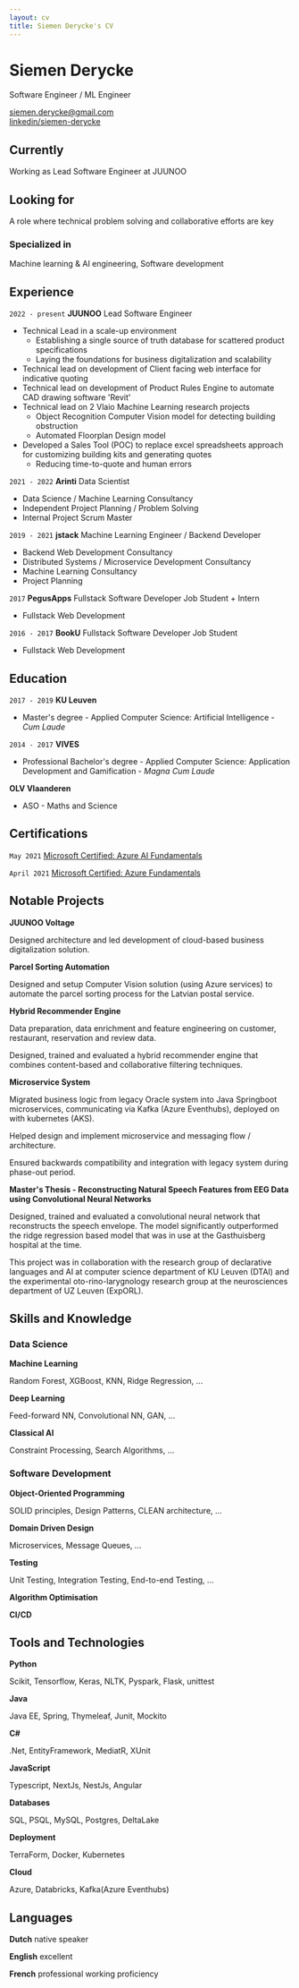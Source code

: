 ```yaml
---
layout: cv
title: Siemen Derycke's CV
---
```


# Siemen Derycke

Software Engineer / ML Engineer

<div id="webaddress">
<a href="siemen.derycke@gmail.com">siemen.derycke@gmail.com</a>
<br>
<a href="https://www.linkedin.com/in/siemen-derycke/">linkedin/siemen-derycke</a>
</div>

## Currently

Working as Lead Software Engineer at JUUNOO

## Looking for

A role where technical problem solving and collaborative efforts are key

### Specialized in

Machine learning & AI engineering, Software development

## Experience

`2022 - present`
**JUUNOO** Lead Software Engineer

- Technical Lead in a scale-up environment
  - Establishing a single source of truth database for scattered product specifications
  - Laying the foundations for business digitalization and scalability
- Technical lead on development of Client facing web interface for indicative quoting
- Technical lead on development of Product Rules Engine to automate CAD drawing software 'Revit'
- Technical lead on 2 Vlaio Machine Learning research projects
  - Object Recognition Computer Vision model for detecting building obstruction
  - Automated Floorplan Design model
- Developed a Sales Tool (POC) to replace excel spreadsheets approach for customizing building kits and generating quotes
  - Reducing time-to-quote and human errors

`2021 - 2022`
**Arinti** Data Scientist

- Data Science / Machine Learning Consultancy
- Independent Project Planning / Problem Solving
- Internal Project Scrum Master

`2019 - 2021`
**jstack** Machine Learning Engineer / Backend Developer

- Backend Web Development Consultancy
- Distributed Systems / Microservice Development Consultancy
- Machine Learning Consultancy
- Project Planning

`2017`
**PegusApps** Fullstack Software Developer Job Student + Intern

- Fullstack Web Development

`2016 - 2017`
**BookU** Fullstack Software Developer Job Student

- Fullstack Web Development

## Education

`2017 - 2019`
**KU Leuven**

- Master's degree - Applied Computer Science: Artificial Intelligence - _Cum Laude_

`2014 - 2017`
**VIVES**

- Professional Bachelor's degree - Applied Computer Science: Application Development and Gamification - _Magna Cum Laude_

**OLV Vlaanderen**

- ASO - Maths and Science

## Certifications

`May 2021`
[Microsoft Certified: Azure AI Fundamentals](https://www.credly.com/badges/74e6464a-f88b-49eb-a1a6-dd607de1387b)

`April 2021`
[Microsoft Certified: Azure Fundamentals](https://www.credly.com/badges/828e60c1-4d97-425e-b8d3-100a515d53d3)

## Notable Projects

**JUUNOO Voltage**

Designed architecture and led development of cloud-based business digitalization solution.

**Parcel Sorting Automation**

Designed and setup Computer Vision solution (using Azure services) to automate the parcel sorting process for the Latvian postal service.

**Hybrid Recommender Engine**

Data preparation, data enrichment and feature engineering on customer, restaurant, reservation and review data.

Designed, trained and evaluated a hybrid recommender engine that combines content-based and collaborative filtering techniques.

**Microservice System**

Migrated business logic from legacy Oracle system into Java Springboot microservices, communicating via Kafka (Azure Eventhubs), deployed on with kubernetes (AKS).

Helped design and implement microservice and messaging flow / architecture.

Ensured backwards compatibility and integration with legacy system during phase-out period.

**Master's Thesis - Reconstructing Natural Speech Features from EEG Data using Convolutional Neural Networks**

Designed, trained and evaluated a convolutional neural network that reconstructs the speech envelope. The model significantly outperformed the ridge regression based model that was in use at the Gasthuisberg hospital at the time.

This project was in collaboration with the research group of declarative languages and AI at computer science department of KU Leuven (DTAI) and the experimental oto-rino-larygnology research group at the neurosciences department of UZ Leuven (ExpORL).

## Skills and Knowledge

### Data Science

**Machine Learning**

Random Forest, XGBoost, KNN, Ridge Regression, ...

**Deep Learning**

Feed-forward NN, Convolutional NN, GAN, ...

**Classical AI**

Constraint Processing, Search Algorithms, ...

### Software Development

**Object-Oriented Programming**

SOLID principles, Design Patterns, CLEAN architecture, ...

**Domain Driven Design**

Microservices, Message Queues, ...

**Testing**

Unit Testing, Integration Testing, End-to-end Testing, ...

**Algorithm Optimisation**

**CI/CD**

## Tools and Technologies

**Python**

Scikit, Tensorflow, Keras, NLTK, Pyspark, Flask, unittest

**Java**

Java EE, Spring, Thymeleaf, Junit, Mockito

**C#**

.Net, EntityFramework, MediatR, XUnit

**JavaScript**

Typescript, NextJs, NestJs, Angular

**Databases**

SQL, PSQL, MySQL, Postgres, DeltaLake

**Deployment**

TerraForm, Docker, Kubernetes

**Cloud**

Azure, Databricks, Kafka(Azure Eventhubs)

## Languages

**Dutch** native speaker

**English** excellent

**French** professional working proficiency
